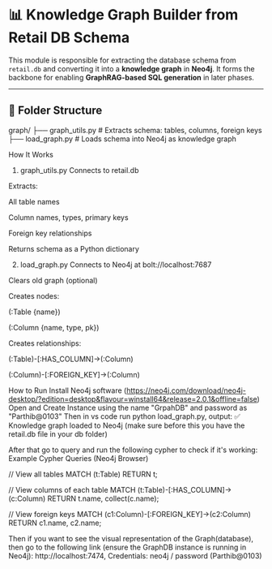 # 📊 Knowledge Graph Builder from Retail DB Schema

This module is responsible for extracting the database schema from `retail.db` and converting it into a **knowledge graph** in **Neo4j**. It forms the backbone for enabling **GraphRAG-based SQL generation** in later phases.

---

## 📁 Folder Structure
graph/
├── graph_utils.py # Extracts schema: tables, columns, foreign keys
├── load_graph.py # Loads schema into Neo4j as knowledge graph

How It Works

1. graph_utils.py
Connects to retail.db

Extracts:

All table names

Column names, types, primary keys

Foreign key relationships

Returns schema as a Python dictionary

2. load_graph.py
Connects to Neo4j at bolt://localhost:7687

Clears old graph (optional)

Creates nodes:

(:Table {name})

(:Column {name, type, pk})

Creates relationships:

(:Table)-[:HAS_COLUMN]->(:Column)

(:Column)-[:FOREIGN_KEY]->(:Column)


How to Run
Install Neo4j software (https://neo4j.com/download/neo4j-desktop/?edition=desktop&flavour=winstall64&release=2.0.1&offline=false)
Open and Create Instance using the name "GrpahDB" and password as "Parthib@0103"
Then in vs code run python load_graph.py, output: ✅ Knowledge graph loaded to Neo4j (make sure before this you have the retail.db file in your db folder)

After that go to query and run the following cypher to check if it's working:
Example Cypher Queries (Neo4j Browser)

// View all tables
MATCH (t:Table) RETURN t;

// View columns of each table
MATCH (t:Table)-[:HAS_COLUMN]->(c:Column)
RETURN t.name, collect(c.name);

// View foreign keys
MATCH (c1:Column)-[:FOREIGN_KEY]->(c2:Column)
RETURN c1.name, c2.name;

Then if you want to see the visual representation of the Graph(database), then go to the following link (ensure the GraphDB instance is running in Neo4j): http://localhost:7474, Credentials: neo4j / password (Parthib@0103)
